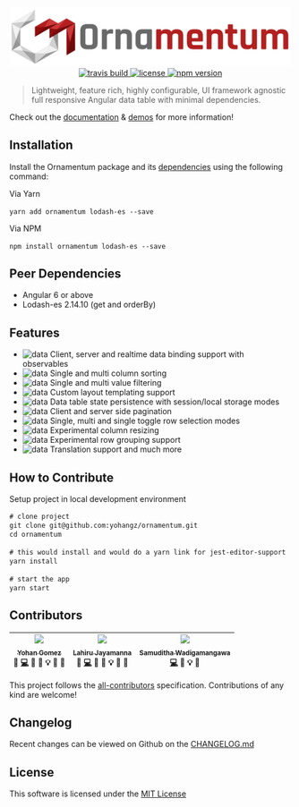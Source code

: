 <p align="center">
  <img src="./documentation/ornamentum.svg" alt="ornamentum"/>
  
  <a href="https://travis-ci.org/yohangz/ornamentum">
    <img src="https://travis-ci.org/yohangz/ornamentum.svg?branch=master" alt="travis build" height="18">
  </a>
  <a href="https://github.com/yohangz/ornamentum/blob/master/LICENSE">
    <img src="http://img.shields.io/badge/license-MIT-blue.svg?style=flat" alt="license" height="18">
  </a>  
  <a href="https://badge.fury.io/js/ornamentum">
    <img src="https://badge.fury.io/js/ornamentum.svg" alt="npm version" height="18">
  </a>
</p>

> Lightweight, feature rich, highly configurable, UI framework agnostic full responsive Angular data table with minimal dependencies. 

Check out the [documentation](https://ornamentum.app/api-docs/) & [demos](https://ornamentum.app/) for more information!

## Installation

Install the Ornamentum package and its [dependencies](#peer-dependencies) using the following command:

Via Yarn

```yarn add ornamentum lodash-es --save```

Via NPM

```npm install ornamentum lodash-es --save```

## Peer Dependencies

* Angular 6 or above
* Lodash-es 2.14.10 (get and orderBy)

## Features

- <img src="./documentation/data.svg" alt="data"/> Client, server and realtime data binding support with observables
- <img src="./documentation/sort.svg" alt="data"/> Single and multi column sorting
- <img src="./documentation/filter.svg" alt="data"/> Single and multi value filtering
- <img src="./documentation/layout.svg" alt="data"/> Custom layout templating support
- <img src="./documentation/persist.svg" alt="data"/> Data table state persistence with session/local storage modes
- <img src="./documentation/paging.svg" alt="data"/> Client and server side pagination
- <img src="./documentation/select.svg" alt="data"/> Single, multi and single toggle row selection modes
- <img src="./documentation/resize.svg" alt="data"/> Experimental column resizing
- <img src="./documentation/group.svg" alt="data"/> Experimental row grouping support
- <img src="./documentation/translate.svg" alt="data"/> Translation support and much more

## How to Contribute

Setup project in local development environment

```
# clone project
git clone git@github.com:yohangz/ornamentum.git
cd ornamentum

# this would install and would do a yarn link for jest-editor-support
yarn install

# start the app
yarn start
```

## Contributors

<!-- ALL-CONTRIBUTORS-LIST:START - Do not remove or modify this section -->
|[<img src="https://avatars2.githubusercontent.com/u/5279079?s=400&v=4" width="100px;"/><br /><sub>Yohan Gomez</sub>][yohan-profile]<br />💬 [💻](https://github.com/yohangz/ornamentum/commits?author=yohangz) 📖 🎨 💡 🤔 👀|[<img src="https://avatars2.githubusercontent.com/u/6312524?s=400&u=efc9267c6f903c379fafaaf7b3b0d9a939474c01&v=4" width="100px;"/><br /><sub>Lahiru Jayamanna</sub>][lahiru-profile]<br />💬 [💻](https://github.com/yohangz/ornamentum/commits?author=lahiruz) 📖 🎨 💡 🤔 👀|[<img src="https://avatars2.githubusercontent.com/u/35022498?s=400&v=4" width="100px;"/><br /><sub>Samuditha Wadigamangawa</sub>][samuditha-profile]<br />[💻](https://github.com/yohangz/ornamentum/commits?author=samudithaw) 🎨 💡 🤔|
| :---: | :---: | :---: |
<!-- ALL-CONTRIBUTORS-LIST:END -->

This project follows the [all-contributors](https://github.com/kentcdodds/all-contributors) specification.
Contributions of any kind are welcome!

## Changelog

Recent changes can be viewed on Github on the [CHANGELOG.md](https://github.com/yohangz/ornamentum/blob/master/CHANGELOG.md)

## License

This software is licensed under the [MIT License][license]

[license-badge]: http://img.shields.io/badge/license-MIT-blue.svg?style=flat
[license]: https://github.com/yohangz/ornamentum/blob/master/LICENSE

[yohan-profile]: https://github.com/yohangz
[lahiru-profile]: https://github.com/lahiruz
[samuditha-profile]: https://github.com/samudithaw
